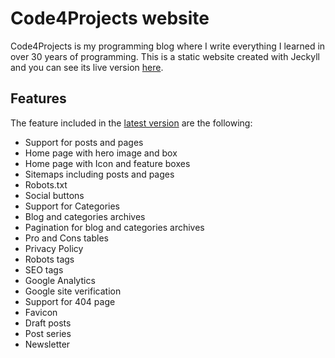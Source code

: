 # Code4Projects website

Code4Projects is my programming blog where I write everything I learned in over 30 years of programming. This is a static website created with Jeckyll and you can see its live version [here](https://www.code4projects.net).

## Features

The feature included in the [latest version](https://github.com/sasadangelo/code4projects/releases/tag/0.0.1) are the following:

* Support for posts and pages
* Home page with hero image and box
* Home page with Icon and feature boxes
* Sitemaps including posts and pages
* Robots.txt
* Social buttons
* Support for Categories
* Blog and categories archives
* Pagination for blog and categories archives
* Pro and Cons tables
* Privacy Policy
* Robots tags
* SEO tags
* Google Analytics
* Google site verification
* Support for 404 page
* Favicon
* Draft posts
* Post series
* Newsletter
